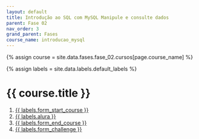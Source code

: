 ```yaml
---
layout: default
title: Introdução ao SQL com MySQL Manipule e consulte dados
parent: Fase 02
nav_order: 3
grand_parent: Fases
course_name: introducao_mysql
---
```


{% assign course = site.data.fases.fase_02.cursos[page.course_name] %}

{% assign labels = site.data.labels.default_labels %}


# {{  course.title }}

1. [{{ labels.form_start_course }}](course.form_start_course)
2. [{{ labels.alura }}](course.alura)
3. [{{ labels.form_end_course }}](course.form_end_course)
4. [{{ labels.form_challenge }}](course.form_challenge)